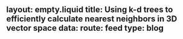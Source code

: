 layout: empty.liquid
title: Using k-d trees to efficiently calculate nearest neighbors in 3D vector space
data:
    route: feed
    type: blog
---
<script>window.location.href = "http://blog.krum.io/k-d-trees/"</script>
